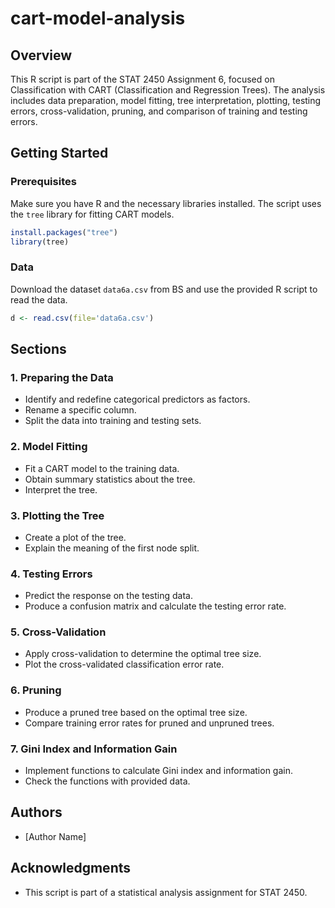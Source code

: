 # cart-model-analysis

## Overview

This R script is part of the STAT 2450 Assignment 6, focused on Classification with CART (Classification and Regression Trees). The analysis includes data preparation, model fitting, tree interpretation, plotting, testing errors, cross-validation, pruning, and comparison of training and testing errors.

## Getting Started

### Prerequisites

Make sure you have R and the necessary libraries installed. The script uses the `tree` library for fitting CART models.

```R
install.packages("tree")
library(tree)
```

### Data

Download the dataset `data6a.csv` from BS and use the provided R script to read the data.

```R
d <- read.csv(file='data6a.csv')
```

## Sections

### 1. Preparing the Data

- Identify and redefine categorical predictors as factors.
- Rename a specific column.
- Split the data into training and testing sets.

### 2. Model Fitting

- Fit a CART model to the training data.
- Obtain summary statistics about the tree.
- Interpret the tree.

### 3. Plotting the Tree

- Create a plot of the tree.
- Explain the meaning of the first node split.

### 4. Testing Errors

- Predict the response on the testing data.
- Produce a confusion matrix and calculate the testing error rate.

### 5. Cross-Validation

- Apply cross-validation to determine the optimal tree size.
- Plot the cross-validated classification error rate.

### 6. Pruning

- Produce a pruned tree based on the optimal tree size.
- Compare training error rates for pruned and unpruned trees.

### 7. Gini Index and Information Gain

- Implement functions to calculate Gini index and information gain.
- Check the functions with provided data.

## Authors

- [Author Name]

## Acknowledgments

- This script is part of a statistical analysis assignment for STAT 2450.
